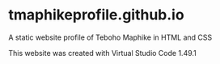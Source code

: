 # tmaphikeprofile.github.io
A static website profile of Teboho Maphike in HTML and CSS

This website was created with Virtual Studio Code 1.49.1

